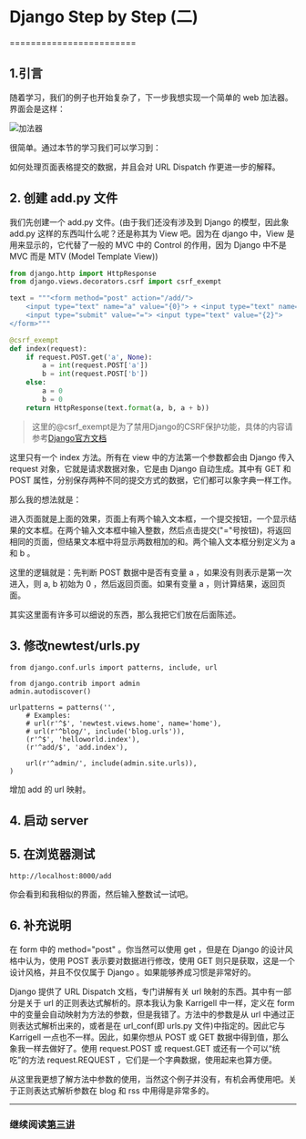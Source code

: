 # Django Step by Step (二)
========================

## 1.引言

随着学习，我们的例子也开始复杂了，下一步我想实现一个简单的 web 加法器。界面会是这样：

![加法器](https://raw.github.com/borisliu/from-python-to-django-cms/master/docs/django-step-by-step/tut02_01.jpg)

很简单。通过本节的学习我们可以学习到：

如何处理页面表格提交的数据，并且会对 URL Dispatch 作更进一步的解释。

## 2. 创建 add.py 文件

我们先创建一个 add.py 文件。(由于我们还没有涉及到 Django 的模型，因此象 add.py 这样的东西叫什么呢？还是称其为 View 吧。因为在 django 中，View 是用来显示的，它代替了一般的 MVC 中的 Control 的作用，因为 Django 中不是 MVC 而是 MTV (Model Template View))

```python
from django.http import HttpResponse
from django.views.decorators.csrf import csrf_exempt

text = """<form method="post" action="/add/">
    <input type="text" name="a" value="{0}"> + <input type="text" name="b" value="{1}">
    <input type="submit" value="="> <input type="text" value="{2}">
</form>"""

@csrf_exempt
def index(request):
    if request.POST.get('a', None):
        a = int(request.POST['a'])
        b = int(request.POST['b'])
    else:
        a = 0
        b = 0
    return HttpResponse(text.format(a, b, a + b))
```
> 这里的@csrf_exempt是为了禁用Django的CSRF保护功能，具体的内容请参考[Django官方文档](https://docs.djangoproject.com/en/1.6/ref/contrib/csrf/)

这里只有一个 index 方法。所有在 view 中的方法第一个参数都会由 Django 传入 request 对象，它就是请求数据对象，它是由 Django 自动生成。其中有 GET 和 POST 属性，分别保存两种不同的提交方式的数据，它们都可以象字典一样工作。

那么我的想法就是：

进入页面就是上面的效果，页面上有两个输入文本框，一个提交按钮，一个显示结果的文本框。在两个输入文本框中输入整数，然后点击提交("="号按钮)，将返回相同的页面，但结果文本框中将显示两数相加的和。两个输入文本框分别定义为 a 和 b 。

这里的逻辑就是：先判断 POST 数据中是否有变量 a ，如果没有则表示是第一次进入，则 a, b 初始为 0 ，然后返回页面。如果有变量 a ，则计算结果，返回页面。

其实这里面有许多可以细说的东西，那么我把它们放在后面陈述。

## 3. 修改newtest/urls.py

```
from django.conf.urls import patterns, include, url

from django.contrib import admin
admin.autodiscover()

urlpatterns = patterns('',
    # Examples:
    # url(r'^$', 'newtest.views.home', name='home'),
    # url(r'^blog/', include('blog.urls')),
    (r'^$', 'helloworld.index'),
    (r'^add/$', 'add.index'),

    url(r'^admin/', include(admin.site.urls)),
)
```

增加 add 的 url 映射。

## 4. 启动 server

## 5. 在浏览器测试

```
http://localhost:8000/add
```

你会看到和我相似的界面，然后输入整数试一试吧。

## 6. 补充说明

在 form 中的 method="post" 。你当然可以使用 get ，但是在 Django 的设计风格中认为，使用 POST 表示要对数据进行修改，使用 GET 则只是获取，这是一个设计风格，并且不仅仅属于 Django 。如果能够养成习惯是非常好的。

Django 提供了 URL Dispatch 文档，专门讲解有关 url 映射的东西。其中有一部分是关于 url 的正则表达式解析的。原本我认为象 Karrigell 中一样，定义在 form 中的变量会自动映射为方法的参数，但是我错了。方法中的参数是从 url 中通过正则表达式解析出来的，或者是在 url_conf(即 urls.py 文件)中指定的。因此它与 Karrigell 一点也不一样。因此，如果你想从 POST 或 GET 数据中得到值，那么象我一样去做好了。使用 request.POST 或 request.GET 或还有一个可以“统吃”的方法 request.REQUEST ，它们是一个字典数据，使用起来也算方便。

从这里我更想了解方法中参数的使用，当然这个例子并没有，有机会再使用吧。关于正则表达式解析参数在 blog 和 rss 中用得是非常多的。

--------------------------------------------------

### 继续阅读[第三讲](django-step-by-step/chapter3)
